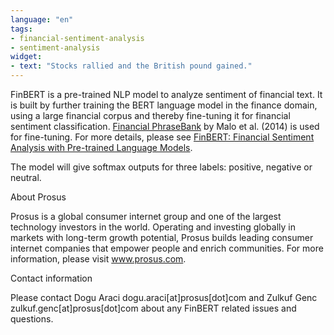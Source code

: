 ```yaml
---
language: "en"
tags:
- financial-sentiment-analysis
- sentiment-analysis
widget:
- text: "Stocks rallied and the British pound gained."
---
```


FinBERT is a pre-trained NLP model to analyze sentiment of financial text. It is built by further training the BERT language model in the finance domain, using a large financial corpus and thereby fine-tuning it for financial sentiment classification. [Financial PhraseBank](https://www.researchgate.net/publication/251231107_Good_Debt_or_Bad_Debt_Detecting_Semantic_Orientations_in_Economic_Texts) by Malo et al. (2014) is used for fine-tuning. For more details, please see [FinBERT: Financial Sentiment Analysis with Pre-trained Language Models](https://arxiv.org/abs/1908.10063).

The model will give softmax outputs for three labels: positive, negative or neutral.

About Prosus

Prosus is a global consumer internet group and one of the largest technology investors in the world. Operating and investing globally in markets with long-term growth potential, Prosus builds leading consumer internet companies that empower people and enrich communities. For more information, please visit www.prosus.com.

Contact information

Please contact Dogu Araci dogu.araci[at]prosus[dot]com and Zulkuf Genc zulkuf.genc[at]prosus[dot]com about any FinBERT related issues and questions.